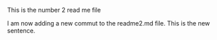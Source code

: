 This is the number 2 read me file



I am now adding a new commut to the readme2.md file. This is the new sentence. 
